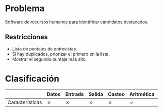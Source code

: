 # Problema

Software de recursos humanos para identificar candidatos destacados.

## Restricciones

- Lista de puntajes de entrevistas.
- Si hay duplicados, priorizar el primero en la lista.
- Mostrar el segundo puntaje más alto.

# Clasificación
|  | Datos | Entrada | Salida | Casteo | Aritmética | Relacionales | Lógicos | Condicionales | Ciclo | Matrices | Funciones |
|----------|-------|---------|--------|--------|------------|--------------|---------|---------------|-------|----------|-------------|
| Características | ✗ | ✗ | ✗ | ✗ | ✓ | ✗ | ✗ | ✗ | ✗ | ✓ | ✗ |
